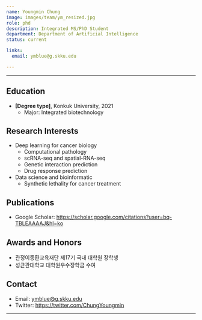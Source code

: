 ```yaml
---
name: Youngmin Chung
image: images/team/ym_resized.jpg
role: phd
description: Integrated MS/PhD Student
department: Department of Artificial Intelligence
status: current

links:
  email: ymblue@g.skku.edu

---
```


---

## Education

* **[Degree type]**, Konkuk University, 2021
    * Major: Integrated biotechnology

## Research Interests

* Deep learning for cancer biology
    * Computational pathology
    * scRNA-seq and spatial-RNA-seq
    * Genetic interaction prediction
    * Drug response prediction
* Data science and bioinformatic
    * Synthetic lethality for cancer treatment

## Publications

* Google Scholar: https://scholar.google.com/citations?user=bq-TBLEAAAAJ&hl=ko

## Awards and Honors

* 관정이종환교육재단 제17기 국내 대학원 장학생
* 성균관대학교 대학원우수장학금 수여

## Contact

* Email: ymblue@g.skku.edu
* Twitter: https://twitter.com/ChungYoungmin

---



